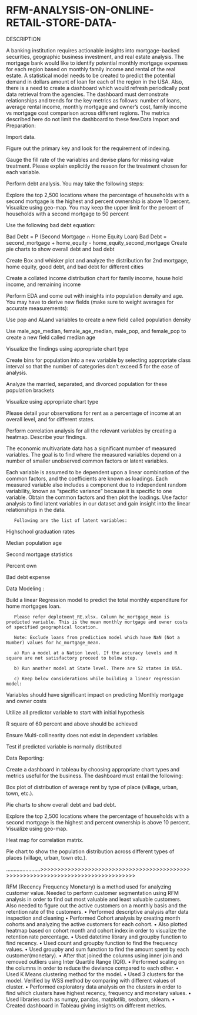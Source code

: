 # RFM-ANALYSIS-ON-ONLINE-RETAIL-STORE-DATA-

DESCRIPTION

A banking institution requires actionable insights into mortgage-backed securities, geographic business investment, and real estate analysis. 
The mortgage bank would like to identify potential monthly mortgage expenses for each region based on monthly family income and rental of the real estate.
A statistical model needs to be created to predict the potential demand in dollars amount of loan for each of the region in the USA. Also, there is a need to create a dashboard which would refresh periodically post data retrieval from the agencies.
The dashboard must demonstrate relationships and trends for the key metrics as follows: number of loans, average rental income, monthly mortgage and owner’s cost, family income vs mortgage cost comparison across different regions. The metrics described here do not limit the dashboard to these few.Data Import and Preparation:

Import data. 

Figure out the primary key and look for the requirement of indexing.

Gauge the fill rate of the variables and devise plans for missing value treatment. Please explain explicitly the reason for the treatment chosen for each variable.

Perform debt analysis. You may take the following steps:

Explore the top 2,500 locations where the percentage of households with a second mortgage is the highest and percent ownership is above 10 percent. Visualize using geo-map. You may keep the upper limit for the percent of households with a second mortgage to 50 percent

Use the following bad debt equation:

Bad Debt = P (Second Mortgage ∩ Home Equity Loan)
Bad Debt = second_mortgage + home_equity - home_equity_second_mortgage
Create pie charts  to show overall debt and bad debt

Create Box and whisker plot and analyze the distribution for 2nd mortgage, home equity, good debt, and bad debt for different cities

Create a collated income distribution chart for family income, house hold income, and remaining income

Perform EDA and come out with insights into population density and age. You may have to derive new fields (make sure to weight averages for accurate measurements): 

Use pop and ALand variables to create a new field called population density

Use male_age_median, female_age_median, male_pop, and female_pop to create a new field called median age

Visualize the findings using appropriate chart type

Create bins for population into a new variable by selecting appropriate class interval so that the number of categories don’t exceed 5 for the ease of analysis.

Analyze the married, separated, and divorced population for these population brackets

Visualize using appropriate chart type

Please detail your observations for rent as a percentage of income at an overall level, and for different states.

Perform correlation analysis for all the relevant variables by creating a heatmap. Describe your findings.

 
 The economic multivariate data has a significant number of measured variables. The goal is to find where the measured variables depend on a number of smaller unobserved common factors or latent variables. 

Each variable is assumed to be dependent upon a linear combination of the common factors, and the coefficients are known as loadings. Each measured variable also includes a component due to independent random variability, known as “specific variance” because it is specific to one variable. Obtain the common factors and then plot the loadings. Use factor analysis to find latent variables in our dataset and gain insight into the linear relationships in the data. 

       Following are the list of latent variables:

Highschool graduation rates

Median population age

Second mortgage statistics

Percent own

Bad debt expense

 

Data Modeling :

Build a linear Regression model to predict the total monthly expenditure for home mortgages loan. 

       Please refer deplotment_RE.xlsx. Column hc_mortgage_mean is predicted variable. This is the mean monthly mortgage and owner costs of specified geographical location.

       Note: Exclude loans from prediction model which have NaN (Not a Number) values for hc_mortgage_mean. 

       a) Run a model at a Nation level. If the accuracy levels and R square are not satisfactory proceed to below step.

       b) Run another model at State level. There are 52 states in USA.

       c) Keep below considerations while building a linear regression model:

Variables should have significant impact on predicting Monthly mortgage and owner costs

Utilize all predictor variable to start with initial hypothesis

R square of 60 percent and above should be achieved

Ensure Multi-collinearity does not exist in dependent variables

Test if predicted variable is normally distributed

 

Data Reporting:

Create a dashboard in tableau by choosing appropriate chart types and metrics useful for the business. The dashboard must entail the following:

Box plot of distribution of average rent by type of place (village, urban, town, etc.).

Pie charts to show overall debt and bad debt.

Explore the top 2,500 locations where the percentage of households with a second mortgage is the highest and percent ownership is above 10 percent. Visualize using geo-map.

Heat map for correlation matrix.

Pie chart to show the population distribution across different types of places (village, urban, town etc.).

.......................>>>>>>>>>>>>>>>>>>>>>>>>>>>>>>>>>>>>>>>>>>>>>>>>>>>>>>>>>>>>>>>>>>>>>>>>>>>>>>>>>>

RFM (Recency Frequency Monetary) is a method used for analyzing customer value. Needed to perform customer segmentation using RFM analysis in order to find out most valuable and least valuable customers.     Also needed to figure out the active customers on a monthly basis and the retention rate of the customers.
•	Performed descriptive analysis after data inspection and cleaning
•	Performed Cohort analysis by creating month cohorts and analyzing the active customers for each cohort.
•	Also plotted heatmap based on cohort month and cohort index in order to visualize the retention rate percentage.
•	Used datetime library and groupby function to find recency. 
•	Used count and groupby function to find the frequency values. 
•	Used groupby and sum function to find the amount spent by each customer(monetary).
•	After that joined the columns using inner join and removed outliers using Inter Quartile Range (IQR).
•	Performed scaling on the columns in order to reduce the deviance compared to each other.
•	Used K Means clustering method for the model.
•	Used 3 clusters for the model. Verified by WSS method by comparing with different values of cluster.
•	Performed exploratory data analysis on the clusters in order to find which clusters have highest recency, frequency and monetary values.
•	Used libraries such as numpy, pandas, matplotlib, seaborn, sklearn.
•	Created dashboard in Tableau giving insights on different metrics.
